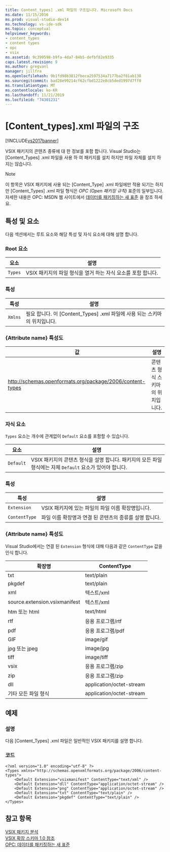 ```yaml
---
title: Content_types] .xml 파일의 구조입니다. Microsoft Docs
ms.date: 11/15/2016
ms.prod: visual-studio-dev14
ms.technology: vs-ide-sdk
ms.topic: conceptual
helpviewer_keywords:
- content_types
- content types
- opc
- vsix
ms.assetid: 9c399598-b9fa-4da7-84b5-defbf82e9335
caps.latest.revision: 9
ms.author: gregvanl
manager: jillfra
ms.openlocfilehash: 9b1fd98b3812fbeca2597534a7177ba2f81ab138
ms.sourcegitcommit: bad28e99214cf62cfbd1222e8cb5ded1997d7ff0
ms.translationtype: MT
ms.contentlocale: ko-KR
ms.lasthandoff: 11/21/2019
ms.locfileid: "74301231"
---
```

# <a name="the-structure-of-the-content_typesxml-file"></a>[Content_types].xml 파일의 구조
[!INCLUDE[vs2017banner](../includes/vs2017banner.md)]

VSIX 패키지의 콘텐츠 종류에 대 한 정보를 포함 합니다. Visual Studio는 [Content_Types] .xml 파일을 사용 하 여 패키지를 설치 하지만 파일 자체를 설치 하지는 않습니다.  
  
> [!NOTE]
> 이 항목은 VSIX 패키지에 사용 되는 [Content_Type] .xml 파일에만 적용 되기는 하지만 [Content_Types] .xml 파일 형식은 *OPC (Open 패키징 규칙)* 표준의 일부입니다. 자세한 내용은 OPC: MSDN 웹 사이트에서 [데이터를 패키징하는 새 표준](https://go.microsoft.com/fwlink/?LinkID=148207) 을 참조 하세요.  
  
## <a name="attributes-and-elements"></a>특성 및 요소  
 다음 섹션에서는 루트 요소와 해당 특성 및 자식 요소에 대해 설명 합니다.  
  
### <a name="root-element"></a>Root 요소  
  
|요소|설명|  
|-------------|-----------------|  
|`Types`|VSIX 패키지의 파일 형식을 열거 하는 자식 요소를 포함 합니다.|  
  
### <a name="attributes"></a>특성  
  
|특성|설명|  
|---------------|-----------------|  
|`Xmlns`|필요 합니다. 이 [Content_Types] .xml 파일에 사용 되는 스키마의 위치입니다.|  
  
### <a name="attribute-name-attribute"></a>{Attribute name} 특성도  
  
|                           값                           |                설명                |
|-----------------------------------------------------------|-------------------------------------------|
| http://schemas.openformats.org/package/2006/content-types | 콘텐츠 형식 스키마의 위치입니다. |
  
### <a name="child-elements"></a>자식 요소  
 `Types` 요소는 개수에 관계없이 `Default` 요소를 포함할 수 있습니다.  
  
|요소|설명|  
|-------------|-----------------|  
|`Default`|VSIX 패키지의 콘텐츠 형식을 설명 합니다. 패키지의 모든 파일 형식에는 자체 `Default` 요소가 있어야 합니다.|  
  
### <a name="attributes"></a>특성  
  
|특성|설명|  
|---------------|-----------------|  
|`Extension`|VSIX 패키지에 있는 파일의 파일 이름 확장명입니다.|  
|`ContentType`|파일 이름 확장명과 연결 된 콘텐츠의 종류를 설명 합니다.|  
  
### <a name="attribute-name-attribute"></a>{Attribute name} 특성도  
 Visual Studio에서는 연결 된 `Extension` 형식에 대해 다음과 같은 `ContentType` 값을 인식 합니다.  
  
|확장명|ContentType|  
|---------------|-----------------|  
|txt|text/plain|  
|pkgdef|text/plain|  
|xml|텍스트/xml|  
|source.extension.vsixmanifest|텍스트/xml|  
|htm 또는 html|text/html|  
|rtf|응용 프로그램/rtf|  
|pdf|응용 프로그램/pdf|  
|GIF|image/gif|  
|jpg 또는 jpeg|image/jpg|  
|tiff|image/tiff|  
|vsix|응용 프로그램/zip|  
|zip|응용 프로그램/zip|  
|dll|application/octet-stream|  
|기타 모든 파일 형식|application/octet-stream|  
  
## <a name="example"></a>예제  
  
### <a name="description"></a>설명  
 다음 [Content_Types] .xml 파일은 일반적인 VSIX 패키지를 설명 합니다.  
  
### <a name="code"></a>코드  
  
```  
<?xml version="1.0" encoding="utf-8" ?>   
<Types xmlns="http://schemas.openxmlformats.org/package/2006/content-types">  
    <Default Extension="vsixmanifest" ContentType="text/xml" />   
    <Default Extension="dll" ContentType="application/octet-stream" />   
    <Default Extension="png" ContentType="application/octet-stream" />   
    <Default Extension="txt" ContentType="text/plain" />   
    <Default Extension="pkgdef" ContentType="text/plain" />   
</Types>  
```  
  
## <a name="see-also"></a>참고 항목  
 [VSIX 패키지  분석](../extensibility/anatomy-of-a-vsix-package.md)  
 [VSIX 확장 스키마 1.0 참조](https://msdn.microsoft.com/76e410ec-b1fb-4652-ac98-4a4c52e09a2b)   
 [OPC: 데이터를 패키징하는 새 표준](https://go.microsoft.com/fwlink/?LinkID=148207)
